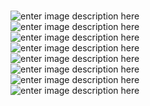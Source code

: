 

<br>![enter image description here](/styles/images/me/201002.png)
<br>![enter image description here](/styles/images/me/201001.png)
<br>![enter image description here](/styles/images/me/201009.jpg)
<br>![enter image description here](/styles/images/me/2010.jpg)
<br>![enter image description here](/styles/images/me/2012.jpg)
<br>![enter image description here](/styles/images/me/2013.jpg)
<br>![enter image description here](/styles/images/me/2016.jpg)
<br>![enter image description here](/styles/images/me/2014.jpg)
